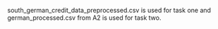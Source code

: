 south_german_credit_data_preprocessed.csv is used for task one and german_processed.csv from A2 is used for task two.
